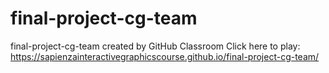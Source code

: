 # final-project-cg-team
final-project-cg-team created by GitHub Classroom
Click here to play: https://sapienzainteractivegraphicscourse.github.io/final-project-cg-team/
